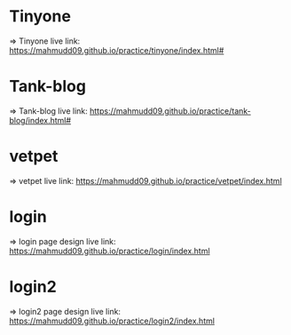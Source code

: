 # Tinyone
 => Tinyone live link: https://mahmudd09.github.io/practice/tinyone/index.html#
# Tank-blog
 => Tank-blog live link: https://mahmudd09.github.io/practice/tank-blog/index.html# 
# vetpet
=> vetpet live link:  https://mahmudd09.github.io/practice/vetpet/index.html
# login
 => login page design live link: https://mahmudd09.github.io/practice/login/index.html
# login2
 => login2 page design live link: https://mahmudd09.github.io/practice/login2/index.html
